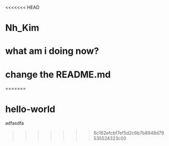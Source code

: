 <<<<<<< HEAD
# Nh_Kim

# what am i doing now?

# change the README.md
=======
# hello-world


adfasdfa
>>>>>>> 6c162efcbf7ef5d2c6b7b8948d79535524323c00
